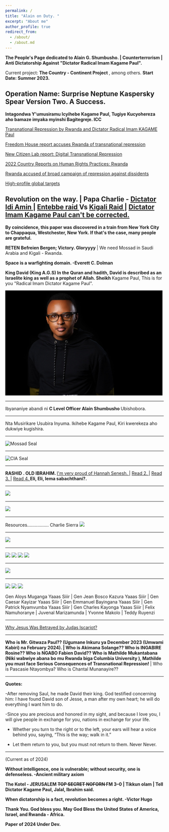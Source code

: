 ```yaml
---
permalink: /
title: "Alain on Duty. " 
excerpt: "About me"
author_profile: true
redirect_from: 
  - /about/
  - /about.md
---
```



<b> The People's Page dedicated to Alain G. Shumbusho. | Counterterrorism | Anti Dictatorship Against "Dictator Radical Imam Kagame Paul". </b>


Current project: <b> The Country - Continent Project </b> , among others. <b> Start Date: Summer 2023. </b>




## Operation Name: Surprise Neptune Kaspersky Spear Version Two.  A Success.


<b> Intagondwa Y'umusiramu Icyihebe Kagame Paul, Tugiye Kucyohereza aho bamaze imyaka myinshi Bagitegreje. ICC </b>


<span style="color:rgba(217,48,37,1.0"> <a href=" https://www.hrw.org/news/2024/02/15/transnational-repression-rwanda#:~:text=Our%20research%20found%20that%20the,seeing%20their%20relatives%20in%20Rwanda  "> Transnational Repression by Rwanda and Dictator Radical Imam KAGAME Paul </a> </span>


<span style="color:rgba(217,48,37,1.0"> <a href=" https://www.jurist.org/news/2022/06/freedom-house-report-accuses-rwanda-of-transnational-repression/  "> Freedom House report accuses Rwanda of transnational repression </a> </span>


<span style="color:rgba(217,48,37,1.0"> <a href=" https://munkschool.utoronto.ca/news/new-citizen-lab-report-digital-transnational-repression  "> New Citizen Lab report: Digital Transnational Repression </a> </span>


<span style="color:rgba(217,48,37,1.0"> <a href=" https://www.state.gov/reports/2022-country-reports-on-human-rights-practices/rwanda/ "> 2022 Country Reports on Human Rights Practices: Rwanda </a> </span>


<span style="color:rgba(217,48,37,1.0"> <a href=" https://www.theguardian.com/world/2023/oct/10/rwanda-accused-of-broad-campaign-of-repression-against-dissidents "> Rwanda accused of broad campaign of repression against dissidents </a> </span>


<span style="color:rgba(217,48,37,1.0"> <a href=" https://freedomhouse.org/report/transnational-repression/rwanda "> High-profile global targets </a> </span>


## Revolution on the way. | Papa Charlie - <a href=" https://en.wikipedia.org/wiki/Idi_Amin "> Dictator Idi Amin </a> | <a href=" https://en.wikipedia.org/wiki/Entebbe_raid "> Entebbe raid </a> Vs <a href=" https://www.voanews.com/a/us-says-hotel-rwanda-hero-wrongfully-detained-/6581789.html "> Kigali Raid </a> | <a href=" https://www.voanews.com/a/rights-groups-condemn-rwandan-court-conviction-of-paul-rusesabagina/6241167.html "> Dictator Imam Kagame Paul can't be corrected. </a>


<b>  By coincidence, this paper was discovered in a train from New York City to Chappaqua, Westchester, New York. If that's the case, many people are grateful. </b>


<b> RETEN Befreien Bergen; Victory. Gloryyyy </b> | We need Mossad in Saudi Arabia and Kigali - Rwanda.

 <b> Space is a warfighting domain. -Everett C. Dolman </b>

 <b> King David (King A.G.S) In the Quran and hadith, David is described as an Israelite king as well as a prophet of Allah. </b> <b> Sheikh </b> Kagame Paul, This is for you "Radical Imam Dictator Kagame Paul". 

 


<img src="images/Headshotwoo.jpg" alt="" style="width:500px;height:333px;">


<hr style="height:2px;border-width:0;color:gray;background-color:gray">


Ibyananiye abandi ni <b> C Level Officer Alain Shumbusho </b> Ubishobora.


<hr style="height:2px;border-width:0;color:gray;background-color:gray">


Nta Musirikare Usubira Inyuma. Ikihebe Kagame Paul, Kiri kwerekeza aho dukwiye kugishira.


<hr style="height:2px;border-width:0;color:gray;background-color:gray">

<img src="https://upload.wikimedia.org/wikipedia/commons/thumb/8/86/Mossad_seal.svg/150px-Mossad_seal.svg.png" alt="Mossad Seal" title="Mossad Seal">




<hr style="height:2px;border-width:0;color:gray;background-color:gray">





<img src="https://upload.wikimedia.org/wikipedia/commons/thumb/2/25/Seal_of_the_Central_Intelligence_Agency.svg/200px-Seal_of_the_Central_Intelligence_Agency.svg.png" alt="CIA Seal" title="CIA Seal">


<hr style="height:2px;border-width:0;color:gray;background-color:gray">



<b> RASHID . OLD IBRAHIM. </b>   <span style="color:rgba(217,48,37,1.0"> <a href=" https://nytf.org/hannah-senesh/  "> I'm very proud of Hannah Senesh. </a> </span> | <span style="color:rgba(217,48,37,1.0"> <a href=" https://www.timesofisrael.com/hannah-senesh-archives-including-handwritten-poems-come-to-national-library/  "> Read 2. </a> </span> | <span style="color:rgba(217,48,37,1.0"> <a href=" https://www.nli.org.il/en/discover/israel/figures/hannah-szenes "> Read 3. </a> </span> | <span style="color:rgba(217,48,37,1.0"> <a href="  "> Read 4. </a> </span> <b> Eli, Eli, lema sabachthani?. </b>


<hr style="height:2px;border-width:0;color:gray;background-color:gray">


<img src="https://i.ebayimg.com/images/g/1QcAAOSwfzFloBO2/s-l1600.jpg">


<hr style="height:2px;border-width:0;color:gray;background-color:gray">


<img src="https://www.idf.il/media/bgdd01c1/yom-hazikaron-logo.jpeg?mode=crop&width=585&height=390">


<hr style="height:2px;border-width:0;color:gray;background-color:gray">


Resources................. Charlie Sierra <img src="https://www.army-technology.com/wp-content/uploads/sites/3/2020/12/PRC-4090-Control-Handset-with-webbing.jpg">


<hr style="height:2px;border-width:0;color:gray;background-color:gray">


<img src="https://i.guim.co.uk/img/static/sys-images/Guardian/Pix/pictures/2008/07/24/obama1.jpg?width=465&dpr=1&s=none">


<hr style="height:2px;border-width:0;color:gray;background-color:gray">


<img src="https://static.timesofisrael.com/www/uploads/2017/05/000_OQ9G0-e1495463017894.jpg">


<img src="https://www.jta.org/wp-content/uploads/2017/05/DSC_5771.jpg">


<img src="https://media.wbur.org/wp/2017/05/0522_trump-western-wall-1000x649.jpg">


<img src="https://img.jakpost.net/c/2017/05/23/2017_05_23_27394_1495503243._large.jpg"> 


<hr style="height:2px;border-width:0;color:gray;background-color:gray">


<img src="https://d1i4t8bqe7zgj6.cloudfront.net/06-28-2018/t_1530193453152_name_1920_prince_william.jpg">


<hr style="height:2px;border-width:0;color:gray;background-color:gray">


<img src="https://thekotel.org/wp-content/uploads/2021/10/WhatsApp-Image-2021-10-28-at-18.48.42.jpeg">


<img src="https://a7.org/files/pictures/781x439/1118696.jpg">


<img src="https://lh3.googleusercontent.com/LaeyjG1lfoDsQj4ohnLU6yo-BggDwhXSlrn3oynkZmLnY9gjONWXmwV3pMW5D4aIM6EW7sXp7ZxAlTCnXu0qjmVvTKa48mBv0hnTvVO5VA=s720">


Gen Aloys Muganga Yaaas Siiir | Gen Jean Bosco Kazura Yaaas Siiir | Gen Caesar Kayizar Yaaas Siiir | Gen Emmanuel Bayingana Yaaas Siiir | Gen Patrick Nyamvumba Yaaas Siiir | Gen Charles Kayonga Yaaas Siiir | Felix Namuhoranye | Juvenal Marizamunda | Yvonne Makolo | Teddy Ruyenzi


<hr style="height:2px;border-width:0;color:gray;background-color:gray">


<a href=" https://www.history.com/news/why-judas-betrayed-jesus "> Why Jesus Was Betrayed by Judas Iscariot? </a>


<hr style="height:2px;border-width:0;color:gray;background-color:gray">


<b> Who is Mr. Gitwaza Paul?? (Ugumane Inkuru ya December 2023 (Umwami Kabiri) na February 2024). | Who is Akimana Solange?? Who is INGABIRE Rosine?? Who is NGABO Fabien David?? Who is Mathilde Mukantabana (Niki wabwiye abana bo mu Rwanda biga Columbia University ), Mathilde you must face Serious Consequences of Transnational Repression! </b> | Who is Pascasie Ntayombya? Who is Chantal Munanayire??


<hr style="height:2px;border-width:0;color:gray;background-color:gray">


<b> Quotes: </b>



-After removing Saul, he made David their king. God testified concerning him: I have found David son of Jesse, a man after my own heart; he will do everything I want him to do. 


-Since you are precious and honored in my sight, and because I love you, I will give people in exchange for you, nations in exchange for your life.


- Whether you turn to the right or to the left, your ears will hear a voice behind you, saying, “This is the way; walk in it.” 

 
- Let them return to you, but you must not return to them. Never Never. 


<hr style="height:2px;border-width:0;color:gray;background-color:gray">


(Current as of 2024)


<b> Without intelligence, one is vulnerable; without security,  one is defenseless. -Ancient military axiom </b>


<b> The Kotel - JERUSALEM <s> TOP SECRET NOFORN </s>  FM 3–0 | Tikkun olam | Tell Dictator Kagame Paul, Jalal, Ibrahim said. </b>


<b> When dictatorship is a fact, revolution becomes a right. -Victor Hugo </b>


<b> Thank You. God bless you. May God Bless the United States of America, Israel, and Rwanda - Africa. </b>


<b> Paper of 2024 Under Dev. </b>




